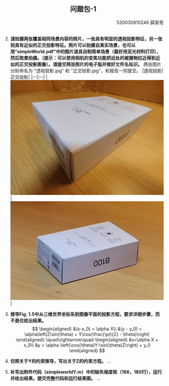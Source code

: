 <center><h2>问题包-1</h2></center>
<div align=right>520030910246 薛家奇</div>
<br>

2. **请拍摄两张覆盖相同场景内容的照片，一张具有明显的透视投影特征，另一张则具有近似的正交投影特征。照片可以拍摄自真实场景，也可以用“simpleWorld.pdf”中的图片道具自制简单场景（最好用亚光材料打印），然后取景拍摄。（提示：可以使用相机的变焦功能把远处的被摄物拉近得到近似的正交投影图像）。请提交两张照片的电子版并做好文件名标识。**
   两张图片分别命名为 "透视投影.jpg" 和 "正交投影.jpg"，和报告一同提交。
   |透视投影|正交投影|
   |:-:|:-:|
   |![](./透视投影.jpg)|![](./正交投影.jpg)|

3. **推导Fig. 1.5中从三维世界坐标系到图像平面的投影方程，要求详细步骤，而不是仅给出结果。**
   $$
   \begin{aligned}
       &(x-x_0) = \alpha X\\
       &(y - y_0) = \alpha\left(Z\sin(\theta) + Y\cos(\frac{\pi}{2} - \theta)\right)
   \end{aligned}
   \quad\rightarrow\quad
   \begin{aligned}
       &x=\alpha X + x_0\\
       &y = \alpha \left(\cos(\theta)Y-\sin(\theta)Z\right) + y_0
   \end{aligned}
   $$

4. **仿照关于Y的约束推导，写出关于Z的约束方程。**
   ...

5. **补写出附件代码（simpleworldY.m）中的缺失梯度核（166，180行），运行并给出结果。提交完整代码和运行结果图。**
   ...